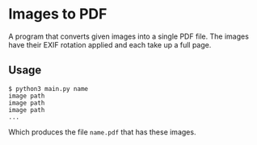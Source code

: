 # Images to PDF

A program that converts given images into a single PDF file. The images have their EXIF rotation
applied and each take up a full page.

## Usage

```
$ python3 main.py name
image path
image path
image path
...
```

Which produces the file `name.pdf` that has these images.
